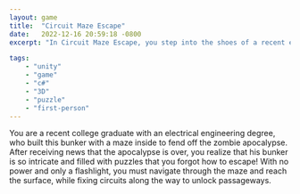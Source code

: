 ```yaml
---
layout: game
title:  "Circuit Maze Escape"
date:   2022-12-16 20:59:18 -0800
excerpt: "In Circuit Maze Escape, you step into the shoes of a recent electrical engineering graduate who designed an intricate bunker to survive the zombie apocalypse. However, you realize you've forgotten how to escape this maze-like structure you built! With no power and only a flashlight to guide you, you must navigate through a series of complex puzzles. Along the way, you'll need to fix broken circuits to unlock passageways and make your way to the surface."

tags:
    - "unity"
    - "game"
    - "c#"
    - "3D"
    - "puzzle"
    - "first-person"
---
```


You are a recent college graduate with an electrical engineering degree, who built this bunker with a maze inside to fend off the zombie apocalypse. After receiving news that the apocalypse is over, you realize that his bunker is so intricate and filled with puzzles that you forgot how to escape! With no power and only a flashlight, you must navigate through the maze and reach the surface, while fixing circuits along the way to unlock passageways.